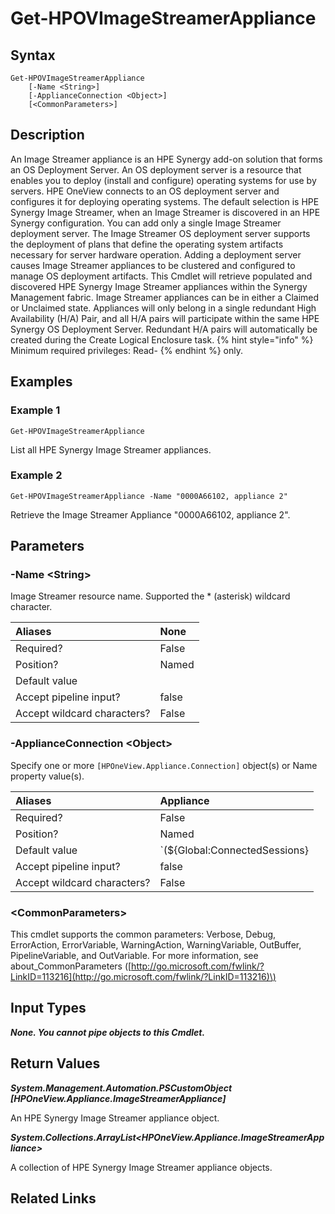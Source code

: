 ﻿---
description: Retrieve HPE Synergy Image Streamer appliances.
---

# Get-HPOVImageStreamerAppliance

## Syntax

```text
Get-HPOVImageStreamerAppliance
    [-Name <String>]
    [-ApplianceConnection <Object>]
    [<CommonParameters>]
```

## Description

An Image Streamer appliance is an HPE Synergy add-on solution that forms an OS Deployment Server.  An OS deployment server is a resource that enables you to deploy (install and configure) operating systems for use by servers. HPE OneView connects to an OS deployment server and configures it for deploying operating systems.
The default selection is HPE Synergy Image Streamer, when an Image Streamer is discovered in an HPE Synergy configuration.  You can add only a single Image Streamer deployment server. The Image Streamer OS deployment server supports the deployment of plans that define the operating system artifacts necessary for server hardware operation.
Adding a deployment server causes Image Streamer appliances to be clustered and configured to manage OS deployment artifacts.
This Cmdlet will retrieve populated and discovered HPE Synergy Image Streamer appliances within the Synergy Management fabric. Image Streamer appliances can be in either a Claimed or Unclaimed state. Appliances will only belong in a single redundant High Availability (H/A) Pair, and all H/A pairs will participate within the same HPE Synergy OS Deployment Server. Redundant H/A pairs will automatically be created during the Create Logical Enclosure task.
{% hint style="info" %}
Minimum required privileges: Read-
{% endhint %}
only.
## Examples

###  Example 1 

```text
Get-HPOVImageStreamerAppliance
```

List all HPE Synergy Image Streamer appliances.

###  Example 2 

```text
Get-HPOVImageStreamerAppliance -Name "0000A66102, appliance 2"
```

Retrieve the Image Streamer Appliance "0000A66102, appliance 2".

## Parameters

### -Name &lt;String&gt;

Image Streamer resource name.  Supported the * (asterisk) wildcard character.

| Aliases | None |
| :--- | :--- |
| Required? | False |
| Position? | Named |
| Default value |  |
| Accept pipeline input? | false |
| Accept wildcard characters? | False |

### -ApplianceConnection &lt;Object&gt;

Specify one or more `[HPOneView.Appliance.Connection]` object(s) or Name property value(s).

| Aliases | Appliance |
| :--- | :--- |
| Required? | False |
| Position? | Named |
| Default value | `(${Global:ConnectedSessions} | ? Default)` |
| Accept pipeline input? | false |
| Accept wildcard characters? | False |

### &lt;CommonParameters&gt;

This cmdlet supports the common parameters: Verbose, Debug, ErrorAction, ErrorVariable, WarningAction, WarningVariable, OutBuffer, PipelineVariable, and OutVariable. For more information, see about\_CommonParameters \([http://go.microsoft.com/fwlink/?LinkID=113216](http://go.microsoft.com/fwlink/?LinkID=113216)\)

## Input Types

_**None.  You cannot pipe objects to this Cmdlet.**_

## Return Values

_**System.Management.Automation.PSCustomObject [HPOneView.Appliance.ImageStreamerAppliance]**_

An HPE Synergy Image Streamer appliance object.

_**System.Collections.ArrayList<HPOneView.Appliance.ImageStreamerAppliance>**_

A collection of HPE Synergy Image Streamer appliance objects.

## Related Links

